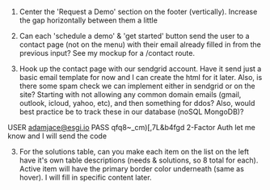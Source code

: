 1. Center the 'Request a Demo' section on the footer (vertically). Increase the gap horizontally between them a little

2. Can each 'schedule a demo' & 'get started' button send the user to a contact page (not on the menu) with their email already filled in from the previous input? See my mockup for a /contact route.

3. Hook up the contact page with our sendgrid account. Have it send just a basic email template for now and I can create the html for it later. Also, is there some spam check we can implement either in sendgrid or on the site? Starting with not allowing any common domain emails (gmail, outlook, icloud, yahoo, etc), and then something for ddos? Also, would best practice be to track these in our database (noSQL MongoDB)?

USER
adamjace@esgi.io
PASS
qfq8~\_cm)[,7L&b4fgd
2-Factor Auth
let me know and I will send the code

3. For the solutions table, can you make each item on the list on the left have it's own table descriptions (needs & solutions, so 8 total for each). Active item will have the primary border color underneath (same as hover). I will fill in specific content later.
